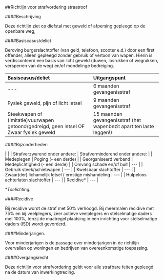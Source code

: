 <meta http-equiv='Content-Type' content='text/html; charset=utf-8' />

##Richtlijn voor strafvordering straatroof

####Beschrijving

Deze richtlijn ziet op diefstal met geweld of afpersing gepleegd op de openbare weg,    

####Basiscasus/delict

Beroving burgerslachtoffer (van geld, telefoon, scooter e.d.) door een first offender, alleen gepleegd zonder gebruik of vertoon van wapen. Hierin is verdisconteerd een basis van licht geweld (duwen, losrukken of wegrukken, versperren van de weg) en/of mondelinge bedreiging.  

| Basiscasus/delict  | Uitgangspunt  |
|:---|:---|
| --- | 6 maanden gevangenisstraf  |
| Fysiek geweld, pijn of licht letsel  | 9 maanden gevangenisstraf  |
| Steekwapen of (imitatie)vuurwapen getoond/gedreigd, geen letsel  OF  Zwaar fysiek geweld  | 15 maanden gevangenisstraf  (het wapenbezit apart ten laste leggen!)  |

####Bijzonderheden

|
|
| Strafverzwarend onder andere:   | Strafverminderend onder andere:  |
| Medeplegen   | Poging (- een derde)  |
| Georganiseerd verband   | Medeplichtigheid (- een derde)  |
| Omvang schade en/of buit  | --- |
| Gebruik steek/schietwapen  | --- |
| Kwetsbaar slachtoffer  | --- |
| Zwaar(der) lichamelijk letsel / ernstige mishandeling  | --- |
| Hulpeloos achterlaten slachtoffer  | --- |
| Recidive*  | --- |

**Toelichting.*  

####Recidive

Bij recidive wordt de straf met 50% verhoogd. Bij meermalen recidive met 75% en bij veelplegers, zeer actieve veelplegers en stelselmatige daders met 100%, tenzij de maatregel plaatsing in een inrichting voor stelselmatige daders (ISD) wordt gevorderd.    

####Minderjarigen.

Voor minderjarigen is de passage over minderjarigen in de richtlijn overvallen op woningen en bedrijven van overeenkomstige toepassing.    

####Overgangsrecht

Deze richtlijn voor strafvordering geldt voor alle strafbare feiten gepleegd na de datum van inwerkingtreding.     
